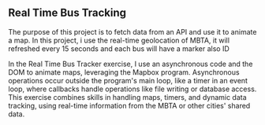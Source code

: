 ## Real Time Bus Tracking

The purpose of this project is to fetch data from an API and use it to animate a map.
In this project, i use the real-time geolocation of MBTA, it will refreshed every 15 seconds and each bus will have a marker also ID

In the Real Time Bus Tracker exercise, I use an asynchronous code and the DOM to animate maps, leveraging the Mapbox program. Asynchronous operations occur outside the program's main loop, like a timer in an event loop, where callbacks handle operations like file writing or database access. This exercise combines skills in handling maps, timers, and dynamic data tracking, using real-time information from the MBTA or other cities' shared data.
